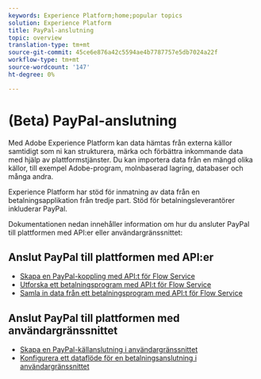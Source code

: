 ```yaml
---
keywords: Experience Platform;home;popular topics
solution: Experience Platform
title: PayPal-anslutning
topic: overview
translation-type: tm+mt
source-git-commit: 45ce6e876a42c5594ae4b7787757e5db7024a22f
workflow-type: tm+mt
source-wordcount: '147'
ht-degree: 0%

---
```



# (Beta) PayPal-anslutning

Med Adobe Experience Platform kan data hämtas från externa källor samtidigt som ni kan strukturera, märka och förbättra inkommande data med hjälp av plattformstjänster. Du kan importera data från en mängd olika källor, till exempel Adobe-program, molnbaserad lagring, databaser och många andra.

Experience Platform har stöd för inmatning av data från en betalningsapplikation från tredje part. Stöd för betalningsleverantörer inkluderar PayPal.

Dokumentationen nedan innehåller information om hur du ansluter PayPal till plattformen med API:er eller användargränssnittet:

## Anslut PayPal till plattformen med API:er

- [Skapa en PayPal-koppling med API:t för Flow Service](../../tutorials/api/create/payments/paypal.md)
- [Utforska ett betalningsprogram med API:t för Flow Service](../../tutorials/api/explore/payments.md)
- [Samla in data från ett betalningsprogram med API:t för Flow Service](../../tutorials/api/collect/payments.md)

## Anslut PayPal till plattformen med användargränssnittet

- [Skapa en PayPal-källanslutning i användargränssnittet](../../tutorials/ui/create/payments/paypal.md)
- [Konfigurera ett dataflöde för en betalningsanslutning i användargränssnittet](../../tutorials/ui/dataflow/payments.md)